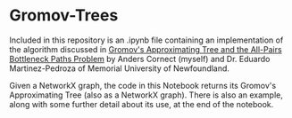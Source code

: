 # Gromov-Trees

Included in this repository is an .ipynb file containing an implementation of the algorithm discussed in [Gromov's Approximating Tree and the All-Pairs Bottleneck Paths Problem](https://arxiv.org/abs/2408.05338) by Anders Cornect (myself) and Dr. Eduardo Martinez-Pedroza of Memorial University of Newfoundland.

Given a NetworkX graph, the code in this Notebook returns its Gromov's Approximating Tree (also as a NetworkX graph). There is also an example, along with some further detail about its use, at the end of the notebook.
